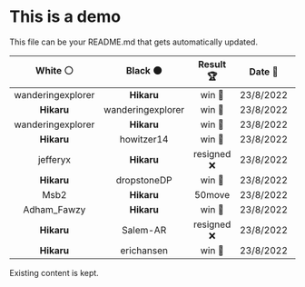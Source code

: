 # This is a demo

This file can be your README.md that gets automatically updated.

<!--START_SECTION:chessStats-->
<!-- Automatically generated with https://github.com/Balastrong/chess-stats-action -->

| White ⚪ | Black ⚫ | Result 🏆 | Date 📅 | Position 🗺️ |
|:---:|:---:|:---:|:---:|:---:|
| wanderingexplorer | **Hikaru** | win 🥇 | 23/8/2022 | <a href="http://www.ee.unb.ca/cgi-bin/tervo/fen.pl?select=7r/3bqpk1/p2p2n1/2pp2P1/2P1Pr2/1P3NQP/2B3KN/7R w - -">Link</a> |
| **Hikaru** | wanderingexplorer | win 🥇 | 23/8/2022 | <a href="http://www.ee.unb.ca/cgi-bin/tervo/fen.pl?select=r5k1/1P3p1p/7P/2pN2p1/6P1/3PP3/7K/R7 b - -">Link</a> |
| wanderingexplorer | **Hikaru** | win 🥇 | 23/8/2022 | <a href="http://www.ee.unb.ca/cgi-bin/tervo/fen.pl?select=6k1/5pb1/3p2p1/2nP3p/4P2P/q1rp2P1/2B1RPK1/3QN3 w - -">Link</a> |
| **Hikaru** | howitzer14 | win 🥇 | 23/8/2022 | <a href="http://www.ee.unb.ca/cgi-bin/tervo/fen.pl?select=6rk/5q2/b1p1np1Q/8/1p2PP2/1Pn2r1N/P5RP/6RK b - -">Link</a> |
| jefferyx | **Hikaru** | resigned ❌ | 23/8/2022 | <a href="http://www.ee.unb.ca/cgi-bin/tervo/fen.pl?select=6k1/1R1r2b1/5np1/2pP4/2P5/P6P/4BKP1/1R6 b - -">Link</a> |
| **Hikaru** | dropstoneDP | win 🥇 | 23/8/2022 | <a href="http://www.ee.unb.ca/cgi-bin/tervo/fen.pl?select=6k1/6p1/7p/p2n4/P7/1R1B2P1/1p2rP1P/5NK1 b - -">Link</a> |
| Msb2 | **Hikaru** | 50move  | 23/8/2022 | <a href="http://www.ee.unb.ca/cgi-bin/tervo/fen.pl?select=8/3k4/8/2K5/2N5/8/4R3/2r5 b - -">Link</a> |
| Adham_Fawzy | **Hikaru** | win 🥇 | 23/8/2022 | <a href="http://www.ee.unb.ca/cgi-bin/tervo/fen.pl?select=5rk1/1p6/3p2p1/p1PPp2p/4P3/P1N2rPq/1P2Q3/3R2K1 w - -">Link</a> |
| **Hikaru** | Salem-AR | resigned ❌ | 23/8/2022 | <a href="http://www.ee.unb.ca/cgi-bin/tervo/fen.pl?select=7Q/2pk4/1p1p2p1/6r1/2PP1p1p/1P3q1P/8/3RR1K1 w - -">Link</a> |
| **Hikaru** | erichansen | win 🥇 | 23/8/2022 | <a href="http://www.ee.unb.ca/cgi-bin/tervo/fen.pl?select=4r1k1/2p3qp/4QRp1/p1P5/Pp2b3/1P1R2P1/5P2/6K1 b - -">Link</a> |

<!--END_SECTION:chessStats-->

Existing content is kept.
